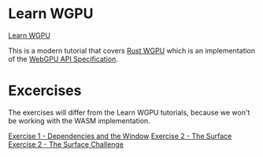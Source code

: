# Learn WGPU
[Learn WGPU](https://sotrh.github.io/learn-wgpu/)

This is a modern tutorial that covers [Rust WGPU](https://github.com/gfx-rs/wgpu) which is an implementation of the [WebGPU API Specification](https://github.com/gfx-rs/wgpu). 

# Excercises
The exercises will differ from the Learn WGPU tutorials, because we won't be working with the WASM implementation.

[Exercise 1 - Dependencies and the Window](./ex1_dependencies_and_the_window/README.md)
[Exercise 2 - The Surface](./ex2_the_surface/README.md)
[Exercise 2 - The Surface Challenge](./ex2_the_surface_challenge/README.md)